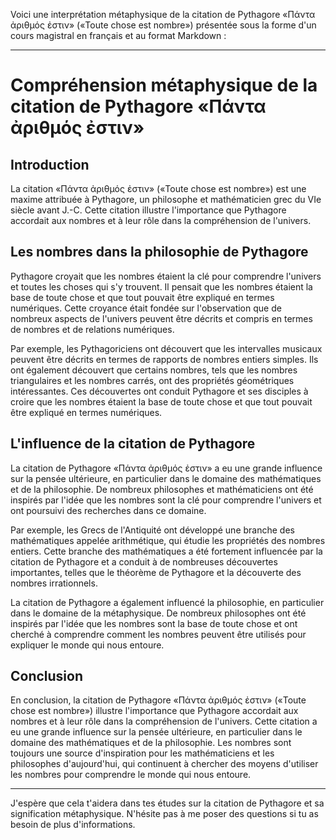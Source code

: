 Voici une interprétation métaphysique de la citation de Pythagore «Πάντα ἀριθμός ἐστιν» («Toute chose est nombre») présentée sous la forme d'un cours magistral en français et au format Markdown :

---

# Compréhension métaphysique de la citation de Pythagore «Πάντα ἀριθμός ἐστιν»

## Introduction

La citation «Πάντα ἀριθμός ἐστιν» («Toute chose est nombre») est une maxime attribuée à Pythagore, un philosophe et mathématicien grec du VIe siècle avant J.-C. Cette citation illustre l'importance que Pythagore accordait aux nombres et à leur rôle dans la compréhension de l'univers.

## Les nombres dans la philosophie de Pythagore

Pythagore croyait que les nombres étaient la clé pour comprendre l'univers et toutes les choses qui s'y trouvent. Il pensait que les nombres étaient la base de toute chose et que tout pouvait être expliqué en termes numériques. Cette croyance était fondée sur l'observation que de nombreux aspects de l'univers peuvent être décrits et compris en termes de nombres et de relations numériques.

Par exemple, les Pythagoriciens ont découvert que les intervalles musicaux peuvent être décrits en termes de rapports de nombres entiers simples. Ils ont également découvert que certains nombres, tels que les nombres triangulaires et les nombres carrés, ont des propriétés géométriques intéressantes. Ces découvertes ont conduit Pythagore et ses disciples à croire que les nombres étaient la base de toute chose et que tout pouvait être expliqué en termes numériques.

## L'influence de la citation de Pythagore

La citation de Pythagore «Πάντα ἀριθμός ἐστιν» a eu une grande influence sur la pensée ultérieure, en particulier dans le domaine des mathématiques et de la philosophie. De nombreux philosophes et mathématiciens ont été inspirés par l'idée que les nombres sont la clé pour comprendre l'univers et ont poursuivi des recherches dans ce domaine.

Par exemple, les Grecs de l'Antiquité ont développé une branche des mathématiques appelée arithmétique, qui étudie les propriétés des nombres entiers. Cette branche des mathématiques a été fortement influencée par la citation de Pythagore et a conduit à de nombreuses découvertes importantes, telles que le théorème de Pythagore et la découverte des nombres irrationnels.

La citation de Pythagore a également influencé la philosophie, en particulier dans le domaine de la métaphysique. De nombreux philosophes ont été inspirés par l'idée que les nombres sont la base de toute chose et ont cherché à comprendre comment les nombres peuvent être utilisés pour expliquer le monde qui nous entoure.

## Conclusion

En conclusion, la citation de Pythagore «Πάντα ἀριθμός ἐστιν» («Toute chose est nombre») illustre l'importance que Pythagore accordait aux nombres et à leur rôle dans la compréhension de l'univers. Cette citation a eu une grande influence sur la pensée ultérieure, en particulier dans le domaine des mathématiques et de la philosophie. Les nombres sont toujours une source d'inspiration pour les mathématiciens et les philosophes d'aujourd'hui, qui continuent à chercher des moyens d'utiliser les nombres pour comprendre le monde qui nous entoure.

---

J'espère que cela t'aidera dans tes études sur la citation de Pythagore et sa signification métaphysique. N'hésite pas à me poser des questions si tu as besoin de plus d'informations.